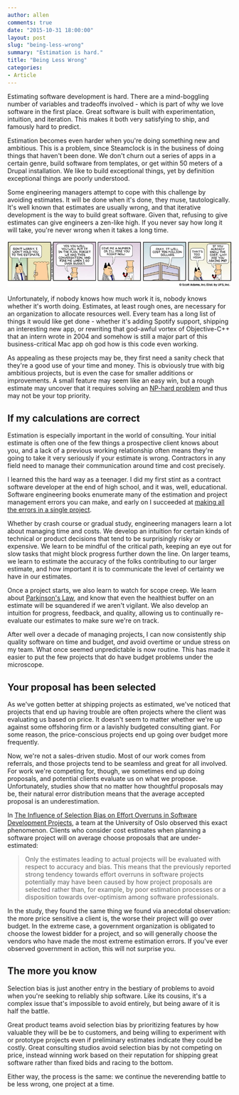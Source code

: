 ```yaml
---
author: allen
comments: true
date: "2015-10-31 18:00:00"
layout: post
slug: "being-less-wrong"
summary: "Estimation is hard."
title: "Being Less Wrong"
categories:
- Article
---
```


Estimating software development is hard. There are a mind-boggling number of variables and tradeoffs involved - which is part of why we love software in the first place. Great software is built with experimentation, intuition, and iteration. This makes it both very satisfying to ship, and famously hard to predict.

Estimation becomes even harder when you're doing something new and ambitious. This is a problem, since Steamclock is in the business of doing things that haven't been done. We don't churn out a series of apps in a certain genre, build software from templates, or get within 50 meters of a Drupal installation. We like to build exceptional things, yet by definition exceptional things are poorly understood.

Some engineering managers attempt to cope with this challenge by avoiding estimates. It will be done when it's done, they muse, tautologically. It's well known that estimates are usually wrong, and that iterative development is the way to build great software. Given that, refusing to give estimates can give engineers a zen-like high. If you never say how long it will take, you're never wrong when it takes a long time.

<img src='/images/2015/over-budget.jpg'>

Unfortunately, if nobody knows how much work it is, nobody knows whether it's worth doing. Estimates, at least rough ones, are necessary for an organization to allocate resources well. Every team has a long list of things it would like get done - whether it's adding Spotify support, shipping an interesting new app, or rewriting that god-awful vortex of Objective-C++ that an intern wrote in 2004 and somehow is still a major part of this business-critical Mac app oh god how is this code even working.

As appealing as these projects may be, they first need a sanity check that they're a good use of your time and money. This is obviously true with big ambitious projects, but is even the case for smaller additions or improvements. A small feature may seem like an easy win, but a rough estimate may uncover that it requires solving an [NP-hard problem](https://en.wikipedia.org/wiki/NP-hardness) and thus may not be your top priority.

## If my calculations are correct

Estimation is especially important in the world of consulting. Your initial estimate is often one of the few things a prospective client knows about you, and a lack of a previous working relationship often means they're going to take it very seriously if your estimate is wrong. Contractors in any field need to manage their communication around time and cost precisely.

I learned this the hard way as a teenager. I did my first stint as a contract software developer at the end of high school, and it was, well, educational. Software engineering books enumerate many of the estimation and project management errors you can make, and early on I succeeded at [making all the errors in a single project](http://www.allenpike.com/2009/the-california-guys/).

Whether by crash course or gradual study, engineering managers learn a lot about managing time and costs. We develop an intuition for certain kinds of technical or product decisions that tend to be surprisingly risky or expensive. We learn to be mindful of the critical path, keeping an eye out for slow tasks that might block progress further down the line. On larger teams, we learn to estimate the accuracy of the folks contributing to our larger estimate, and how important it is to communicate the level of certainty we have in our estimates.

Once a project starts, we also learn to watch for scope creep. We learn about [Parkinson's Law](https://en.wikipedia.org/wiki/Parkinson%27s_law), and know that even the healthiest buffer on an estimate will be squandered if we aren't vigilant. We also develop an intuition for progress, feedback, and quality, allowing us to continually re-evaluate our estimates to make sure we're on track.

After well over a decade of managing projects, I can now consistently ship quality software on time and budget, *and* avoid overtime or undue stress on my team. What once seemed unpredictable is now routine. This has made it easier to put the few projects that do have budget problems under the microscope.

## Your proposal has been selected

As we've gotten better at shipping projects as estimated, we've noticed that projects that end up having trouble are often projects where the client was evaluating us based on price. It doesn't seem to matter whether we're up against some offshoring firm or a lavishly budgeted consulting giant. For some reason, the price-conscious projects end up going over budget more frequently.

Now, we're not a sales-driven studio. Most of our work comes from referrals, and those projects tend to be seamless and great for all involved. For work we're competing for, though, we sometimes end up doing proposals, and potential clients evaluate us on what we propose. Unfortunately, studies show that no matter how thoughtful proposals may be, their natural error distribution means that the average accepted proposal is an underestimation.

In [The Influence of Selection Bias on Effort Overruns in Software Development Projects](http://www.sciencedirect.com/science/article/pii/S0950584913000633), a team at the University of Oslo observed this exact phenomenon. Clients who consider cost estimates when planning a software project will on average choose proposals that are under-estimated:

> Only the estimates leading to actual projects will be evaluated with respect to accuracy and bias. This means that the previously reported strong tendency towards effort overruns in software projects potentially may have been caused by how project proposals are selected rather than, for example, by poor estimation processes or a disposition towards over-optimism among software professionals.

In the study, they found the same thing we found via anecdotal observation: the more price sensitive a client is, the worse their project will go over budget. In the extreme case, a government organization  is obligated to choose the lowest bidder for a project, and so will generally choose the vendors who have made the most extreme estimation errors. If you've ever observed government in action, this will not surprise you.

## The more you know

Selection bias is just another entry in the bestiary of problems to avoid when you're seeking to reliably ship software. Like its cousins, it's a complex issue that's impossible to avoid entirely, but being aware of it is half the battle.

Great product teams avoid selection bias by prioritizing features by how valuable they will be be to customers, and being willing to experiment with or prototype projects even if preliminary estimates indicate they could be costly. Great consulting studios avoid selection bias by not competing on price, instead winning work based on their reputation for shipping great software rather than fixed bids and racing to the bottom.

Either way, the process is the same: we continue the neverending battle to be less wrong, one project at a time.
